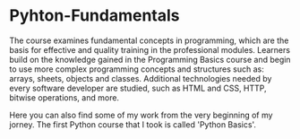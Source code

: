 # Pyhton-Fundamentals

   The course examines fundamental concepts in programming, which are the basis for effective and quality training in the professional modules. Learners build on the knowledge gained in the Programming Basics course and begin to use more complex programming concepts and structures such as: arrays, sheets, objects and classes.
   Additional technologies needed by every software developer are studied, such as HTML and CSS, HTTP, bitwise operations, and more.
   
   Here you can also find some of my work from the very beginning of my jorney. The first Python course that I took is called 'Python Basics'.
